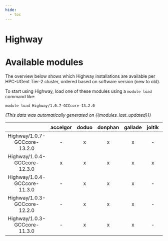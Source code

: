 ```yaml
---
hide:
  - toc
---
```


Highway
=======

# Available modules


The overview below shows which Highway installations are available per HPC-UGent Tier-2 cluster, ordered based on software version (new to old).

To start using Highway, load one of these modules using a `module load` command like:

```shell
module load Highway/1.0.7-GCCcore-13.2.0
```

*(This data was automatically generated on {{modules_last_updated}})*  

| |accelgor|doduo|donphan|gallade|joltik|shinx|skitty|
| :---: | :---: | :---: | :---: | :---: | :---: | :---: | :---: |
|Highway/1.0.7-GCCcore-13.2.0|-|x|x|x|-|x|x|
|Highway/1.0.4-GCCcore-12.3.0|x|x|x|x|x|x|x|
|Highway/1.0.4-GCCcore-11.3.0|-|x|x|x|-|-|-|
|Highway/1.0.3-GCCcore-12.2.0|-|x|x|x|-|-|-|
|Highway/1.0.3-GCCcore-11.3.0|-|x|x|x|-|-|-|
